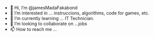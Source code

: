 - 👋 Hi, I’m @jamesMadaFakabond
- 👀 I’m interested in ... instruccions, algorithms, code for games, etc.
- 🌱 I’m currently learning ... IT Technician.
- 💞️ I’m looking to collaborate on ...jobs
- 📫 How to reach me ...

<!---
jamesMadaFakabond/jamesMadaFakabond is a ✨ special ✨ repository because its `README.md` (this file) appears on your GitHub profile.
You can click the Preview link to take a look at your changes.
--->
